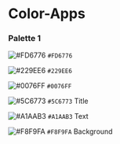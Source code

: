 # Color-Apps

### Palette 1
![#FD6776](https://placehold.it/15/FD6776/000000?text=+) ```#FD6776``` 

![#229EE6](https://placehold.it/15/229EE6/000000?text=+) ```#229EE6```

![#0076FF](https://placehold.it/15/0076FF/000000?text=+) ```#0076FF``` 

![#5C6773](https://placehold.it/15/5C6773/000000?text=+) ```#5C6773``` Title

![#A1AAB3](https://placehold.it/15/A1AAB3/000000?text=+) ```#A1AAB3``` Text

![#F8F9FA](https://placehold.it/15/F8F9FA/000000?text=+) ```#F8F9FA``` Background 
